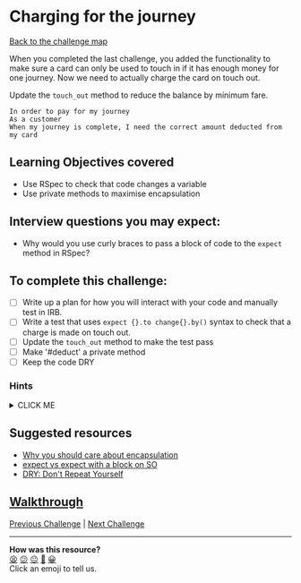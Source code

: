 # Charging for the journey

[Back to the challenge map](README.md)

When you completed the last challenge, you added the functionality to make sure a card can only be used to touch in if it has enough money for one journey. Now we need to actually charge the card on touch out.

Update the `touch_out` method to reduce the balance by minimum fare.

```
In order to pay for my journey
As a customer
When my journey is complete, I need the correct amount deducted from my card
```

## Learning Objectives covered
- Use RSpec to check that code changes a variable
- Use private methods to maximise encapsulation

## Interview questions you may expect:
- Why would you use curly braces to pass a block of code to the `expect` method in RSpec?

## To complete this challenge:
- [ ] Write up a plan for how you will interact with your code and manually test in IRB.
- [ ] Write a test that uses `expect {}.to change{}.by()` syntax to check that a charge is made on touch out.
- [ ] Update the `touch_out` method to make the test pass
- [ ] Make '#deduct' a private method
- [ ] Keep the code DRY

### Hints
<details><summary>CLICK ME</summary>
  <ul>
    <li>Start with a test that ensures that the balance on your `Oystercard` is reduced on touch out.  The syntax you'll need to do this is above.</li>
    <li>Your `deduct` method should now be made private - ensure that you understand why this is the case.</li>
  </ul>
</details>

## Suggested resources
- [Why you should care about
  encapsulation](http://gmoeck.github.io/2011/09/20/why-you-should-care-about-encapsulation.html)
- [expect vs expect with a block on SO](http://stackoverflow.com/questions/19960831/rspec-expect-vs-expect-with-block-whats-the-difference)
- [DRY: Don't Repeat Yourself](https://en.wikipedia.org/wiki/Don%27t_repeat_yourself)

## [Walkthrough](walkthroughs/10_charge_on_touch_out.md)

[Previous Challenge](09_min_balance_on_touch_in.md) | [Next Challenge](11_saving_entry_station.md)

<!-- BEGIN GENERATED SECTION DO NOT EDIT -->

---

**How was this resource?**  
[😫](https://airtable.com/shrUJ3t7KLMqVRFKR?prefill_Repository=course&prefill_File=oystercard/10_charge_on_touch_out.md&prefill_Sentiment=😫) [😕](https://airtable.com/shrUJ3t7KLMqVRFKR?prefill_Repository=course&prefill_File=oystercard/10_charge_on_touch_out.md&prefill_Sentiment=😕) [😐](https://airtable.com/shrUJ3t7KLMqVRFKR?prefill_Repository=course&prefill_File=oystercard/10_charge_on_touch_out.md&prefill_Sentiment=😐) [🙂](https://airtable.com/shrUJ3t7KLMqVRFKR?prefill_Repository=course&prefill_File=oystercard/10_charge_on_touch_out.md&prefill_Sentiment=🙂) [😀](https://airtable.com/shrUJ3t7KLMqVRFKR?prefill_Repository=course&prefill_File=oystercard/10_charge_on_touch_out.md&prefill_Sentiment=😀)  
Click an emoji to tell us.

<!-- END GENERATED SECTION DO NOT EDIT -->
